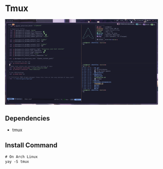 # Tmux
![tmux](../README-DEPENDENCIES/tmux.png)

## Dependencies

- tmux

## Install Command
```
# On Arch Linux
yay -S tmux
```
